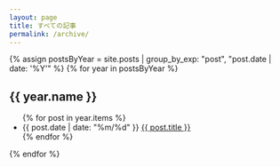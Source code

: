 ```yaml
---
layout: page
title: すべての記事
permalink: /archive/
---
```


<div class="archive">
  {% assign postsByYear = site.posts | group_by_exp: "post", "post.date | date: '%Y'" %}
  {% for year in postsByYear %}
  <h2>{{ year.name }}</h2>
  <ul class="post-list">
    {% for post in year.items %}
    <li>
      <span class="post-meta">{{ post.date | date: "%m/%d" }}</span>
      <a class="post-link" href="{{ post.url | prepend: site.baseurl }}">{{ post.title }}</a>
    </li>
    {% endfor %}
  </ul>
  {% endfor %}
</div>